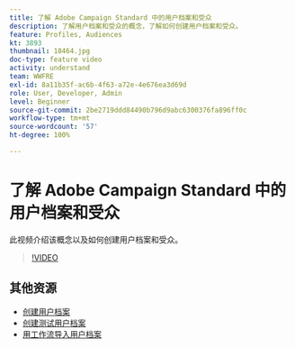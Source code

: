 ```yaml
---
title: 了解 Adobe Campaign Standard 中的用户档案和受众
description: 了解用户档案和受众的概念，了解如何创建用户档案和受众。
feature: Profiles, Audiences
kt: 3893
thumbnail: 18464.jpg
doc-type: feature video
activity: understand
team: WWFRE
exl-id: 8a11b35f-ac6b-4f63-a72e-4e676ea3d69d
role: User, Developer, Admin
level: Beginner
source-git-commit: 2be2719ddd84490b796d9abc6300376fa896ff0c
workflow-type: tm+mt
source-wordcount: '57'
ht-degree: 100%

---
```


# 了解 Adobe Campaign Standard 中的用户档案和受众

此视频介绍该概念以及如何创建用户档案和受众。

>[!VIDEO](https://video.tv.adobe.com/v/18464?quality=12)

## 其他资源

* [创建用户档案](/help/profiles-and-audiences/creating-a-profile.md)
* [创建测试用户档案](/help/profiles-and-audiences/test-profiles.md)
* [用工作流导入用户档案](/help/managing-processes-and-data/importing-profiles.md)
